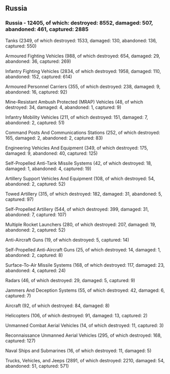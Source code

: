 
 
 ## Russia
 
 ### Russia - 12405, of which: destroyed: 8552, damaged: 507, abandoned: 461, captured: 2885

 

 

 Tanks (2349, of which destroyed: 1533, damaged: 130, abandoned: 136, captured: 550)

 Armoured Fighting Vehicles (988, of which destroyed: 654, damaged: 29, abandoned: 36, captured: 269)

 Infantry Fighting Vehicles (2834, of which destroyed: 1958, damaged: 110, abandoned: 152, captured: 614)

 Armoured Personnel Carriers (355, of which destroyed: 238, damaged: 9, abandoned: 16, captured: 92)

 Mine-Resistant Ambush Protected (MRAP) Vehicles (48, of which destroyed: 34, damaged: 4, abandoned: 1, captured: 9)

 Infantry Mobility Vehicles (211, of which destroyed: 151, damaged: 7, abandoned: 2, captured: 51)

 Command Posts And Communications Stations (252, of which destroyed: 165, damaged: 2, abandoned: 2, captured: 83)

 Engineering Vehicles And Equipment (349, of which destroyed: 175, damaged: 9, abandoned: 40, captured: 125)

 Self-Propelled Anti-Tank Missile Systems (42, of which destroyed: 18, damaged: 1, abandoned: 4, captured: 19)

 Artillery Support Vehicles And Equipment (108, of which destroyed: 54, abandoned: 2, captured: 52)

 Towed Artillery (315, of which destroyed: 182, damaged: 31, abandoned: 5, captured: 97)

 Self-Propelled Artillery (544, of which destroyed: 399, damaged: 31, abandoned: 7, captured: 107)

 Multiple Rocket Launchers (280, of which destroyed: 207, damaged: 19, abandoned: 2, captured: 52)

 Anti-Aircraft Guns (19, of which destroyed: 5, captured: 14)

 Self-Propelled Anti-Aircraft Guns (25, of which destroyed: 14, damaged: 1, abandoned: 2, captured: 8)

 Surface-To-Air Missile Systems (168, of which destroyed: 117, damaged: 23, abandoned: 4, captured: 24)

 Radars (46, of which destroyed: 29, damaged: 5, captured: 9)

 Jammers And Deception Systems (55, of which destroyed: 42, damaged: 6, captured: 7)

 Aircraft (92, of which destroyed: 84, damaged: 8)

 Helicopters (106, of which destroyed: 91, damaged: 13, captured: 2)

 Unmanned Combat Aerial Vehicles (14, of which destroyed: 11, captured: 3)

 Reconnaissance Unmanned Aerial Vehicles (295, of which destroyed: 168, captured: 127)

 Naval Ships and Submarines (16, of which destroyed: 11, damaged: 5)

 Trucks, Vehicles, and Jeeps (2891, of which destroyed: 2210, damaged: 54, abandoned: 51, captured: 571)

